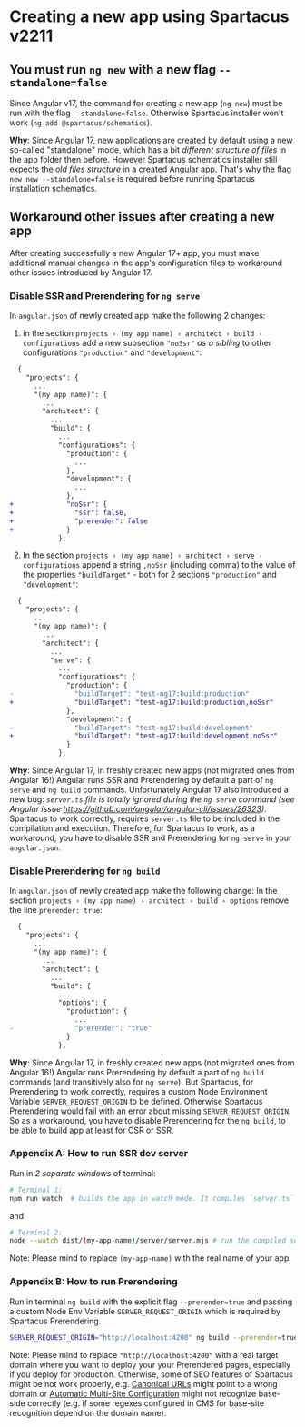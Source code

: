 # Creating a new app using Spartacus v2211

## You must run `ng new` with a new flag `--standalone=false`

Since Angular v17, the command for creating a new app (`ng new`) must be run with the flag `--standalone=false`. Otherwise Spartacus installer won't work (`ng add @spartacus/schematics`).

**Why**: Since Angular 17, new applications are created by default using a new so-called "standalone" mode, which has a bit *different structure of files* in the app folder then before. However Spartacus schematics installer still expects the *old files structure* in a created Angular app. That's why the flag  `new new --standalone=false` is required before running Spartacus installation schematics.

## Workaround other issues after creating a new app

After creating successfully a new Angular 17+ app, you must make additional manual changes in the app's configuration files to workaround other issues introduced by Angular 17.

### Disable SSR and Prerendering for `ng serve`

In `angular.json` of newly created app make the following 2 changes:
1. in the section `projects › (my app name) › architect › build › configurations` add a new subsection `"noSsr"` _as a sibling_ to other configurations `"production"` and `"development"`:
```diff
  {
    "projects": {
      ...
      "(my app name)": {
        ...
        "architect": {
          ...
          "build": {
            ...
            "configurations": {
              "production": {
                ...
              },
              "development": {
                ...
              },
+             "noSsr": {
+               "ssr": false,
+               "prerender": false
+             }
            },
```
2. In the section `projects › (my app name) › architect › serve › configurations` append a string `,noSsr` (including comma) to the value of the properties `"buildTarget"` - both for 2 sections `"production"` and `"development"`:
```diff
  {
    "projects": {
      ...
      "(my app name)": {
        ...
        "architect": {
          ...
          "serve": {
            ...
            "configurations": {
              "production": {
-               "buildTarget": "test-ng17:build:production"
+               "buildTarget": "test-ng17:build:production,noSsr"
              },
              "development": {
-               "buildTarget": "test-ng17:build:development"
+               "buildTarget": "test-ng17:build:development,noSsr"
              }
            },
```

**Why**: Since Angular 17, in freshly created new apps (not migrated ones from Angular 16!) Angular runs SSR and Prerendering by default a part of `ng serve` and `ng build` commands. Unfortunately Angular 17 also introduced a new bug: *`server.ts` file is _totally ignored_ during the `ng serve` command (see Angular issue https://github.com/angular/angular-cli/issues/26323)*. Spartacus to work correctly, requires `server.ts` file to be included in the compilation and execution. Therefore, for Spartacus to work, as a workaround, you have to disable SSR and Prerendering for `ng serve` in your `angular.json`.

### Disable Prerendering for `ng build`
In `angular.json` of newly created app make the following change:
In the section `projects › (my app name) › architect › build › options` remove the line `prerender: true`:

```diff
  {
    "projects": {
      ...
      "(my app name)": {
        ...
        "architect": {
          ...
          "build": {
            ...
            "options": {
              "production": {
                ...
-               "prerender": "true"
              }
            },
```

**Why**: Since Angular 17, in freshly created new apps (not migrated ones from Angular 16!) Angular runs Prerendering by default a part of `ng build` commands (and transitively also for `ng serve`). But Spartacus, for Prerendering to work correctly, requires a custom Node Environment Variable `SERVER_REQUEST_ORIGIN` to be defined. Otherwise Spartacus Prerendering would fail with an error about missing `SERVER_REQUEST_ORIGIN`. So as a workaround, you have to disable Prerendering for the `ng build`, to be able to build app at least for CSR or SSR. 

### Appendix A: How to run SSR dev server

Run in _2 separate windows_ of terminal:
```bash
# Terminal 1:
npm run watch  # builds the app in watch mode. It compiles `server.ts` file as well and produces an output compiled file `dist/(my-app-name)/server/server.mjs`
```
and
```bash
# Terminal 2:
node --watch dist/(my-app-name)/server/server.mjs # run the compiled server.mjs in watch mode
```
Note: Please mind to replace `(my-app-name)` with the real name of your app.

### Appendix B: How to run Prerendering

Run in terminal `ng build` with the explicit flag `--prerender=true` and passing a custom Node Env Variable `SERVER_REQUEST_ORIGIN` which is required by Spartacus Prerendering.

```bash
SERVER_REQUEST_ORIGIN="http://localhost:4200" ng build --prerender=true
```
Note: Please mind to replace `"http://localhost:4200"` with a real target domain where you want to deploy your your Prerendered pages, especially if you deploy for production. Otherwise, some of SEO features of Spartacus might be not work properly, e.g. [Canonical URLs](https://help.sap.com/docs/SAP_COMMERCE_COMPOSABLE_STOREFRONT/eaef8c61b6d9477daf75bff9ac1b7eb4/e712f36722c543359ed699aed9873075.html#loio98befe9ef9ae4957a4ae34669c175fd5) might point to a wrong domain or [Automatic Multi-Site Configuration](https://help.sap.com/docs/SAP_COMMERCE_COMPOSABLE_STOREFRONT/eaef8c61b6d9477daf75bff9ac1b7eb4/9d2e339c2b094e4f99df1c2d7cc999a8.html) might not recognize base-side correctly (e.g. if some regexes configured in CMS for base-site recognition depend on the domain name).
